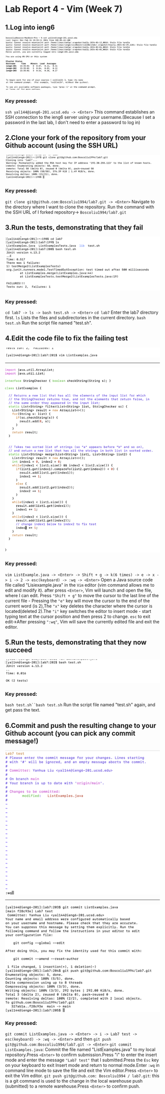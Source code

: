 # Lab Report 4 - Vim (Week 7)

## 1.Log into ieng6
![image](./Step4.png)
### Key pressed: 
`ssh yal144@ieng6-201.ucsd.edu -> <Enter>`
 This command establishes an SSH connection to the ieng6 server using your username.(Because I set a password in the last lab, I don't need to enter a password to log in)

## 2.Clone your fork of the repository from your Github account (using the SSH URL)
![image](./Step5.png)
### Key pressed: 
`git clone git@github.com:Boscoliu1994/lab7.git -> <Enter>`
Navigate to the directory where I want to clone the repository. Run the  command with the SSH URL of I forked repository-> `Boscoliu1994/lab7.git`

## 3.Run the tests, demonstrating that they fail
![image](./Step6.png)
### Key pressed:
`cd lab7 -> ls -> bash test.sh -> <Enter>`
`cd lab7` Enter the lab7 directory first. `ls` Lists the files and subdirectories in the current directory. `bash test.sh` Run the script file named "test.sh".


## 4.Edit the code file to fix the failing test
![image](./Step7-1.png)
****
![image](./Step7-2.png)
### Key pressed:
`vim ListExample.java -> <Enter> -> Shift + g -> k(6 times) -> e -> x -> i -> 2 -> esc(keyboard) -> :wq -> <Enter>`
Open a Java source code file called "Lisiexample.java" in the `Vim` editor (vim command allows me to edit and modify it). after press `<Enter>`, Vim will launch and open the file, where I can edit.
Press `"Shift + g"` to move the cursor to the last line of the current file - Pressing the `"e"` key will move the cursor to the end of the current word (is 2),The `"x"` key deletes the character where the cursor is located(deleted 2).The `"i"` key switches the editor to insert mode - start typing text at the cursor position and then press 2 to change. `esc` to exit edit->After pressing `":wq"`, Vim will save the currently edited file and exit the editor.

## 5.Run the tests, demonstrating that they now succeed
![image](./Step8.png)
### Key pressed:
`bash test.sh``bash test.sh` Run the script file named "test.sh" again, and get pass the text.

## 6.Commit and push the resulting change to your Github account (you can pick any commit message!)
![image](./Step9-1.png)
****
![image](./Step9-2.png)
### Key pressed:
`git commit ListExamples.java -> <Enter> -> i -> Lab7 test -> esc(keyboard) -> :wq -> <Enter>`
and then `git push git@github.com:Boscoliu1994/lab7.git -> <Enter>`
`git commit ListExamples.java`: Commit the file named "ListExamples.java" to my local repository.Press `<Enter>` to confirm submission.Press "i" to enter the insert mode and enter the message `"Lab7 test"` that I submitted.Press the `Esc` key on your keyboard to exit Insert mode and return to normal mode.Enter `:wq` in command line mode to save the file and exit the Vim editor.Press `<Enter>` to exit the Vim editor. 
 `git push git@github.com: Boscoliu1994 / lab7.git`: this is a git command is used to the change in the local warehouse push (submitted) to a remote warehouse.Press `<Enter>` to confirm push.
